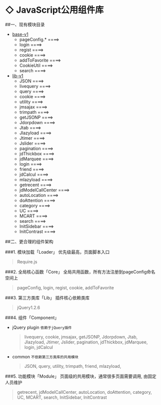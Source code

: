 # ◇ JavaScript公用组件库

##一、现有模块目录

* [base-v1](http://misc.360buyimg.com/lib/js/2012/base-v1.js)
  * pageConfig.*  ====>
  * login         ====>
  * regist        ====>
  * cookie        ====>
  * addToFavorite ====>
  * CookieUtil    ====>
  * search        ====>
* [lib-v1](http://misc.360buyimg.com/lib/js/2012/lib-v1.js)
  * JSON              ====> 
  * livequery         ====> 
  * query             ====> 
  * cookie            ====> 
  * utility           ====> 
  * jmsajax           ====> 
  * trimpath          ====> 
  * getJSONP          ====> 
  * Jdorpdown         ====> 
  * Jtab              ====> 
  * Jlazyload         ====> 
  * Jtimer            ====> 
  * Jslider           ====> 
  * pagination        ====> 
  * jdThickbox        ====> 
  * jdMarquee         ====> 
  * login             ====> 
  * friend            ====> 
  * jdCalcul          ====> 
  * mlazyload         ====> 
  * getrecent         ====> 
  * jdModelCallCenter ====> 
  * autoLocation      ====> 
  * doAttention       ====> 
  * category          ====> 
  * UC                ====> 
  * MCART             ====> 
  * search            ====> 
  * InitSidebar       ====> 
  * InitContrast      ====>  

##二、更合理的组件架构

###1. 模块加载「Loader」
优先级最高，页面脚本入口
> Require.js

###2. 全局核心函数「Core」
全局共用函数，所有方法注册到pageConfig命名空间上
>pageConfig, login, regist, cookie, addToFavorite

###3. 第三方类库「Lib」
插件核心依赖类库
> jQuery1.2.6

###4. 组件「Component」
* jQuery plugin `依赖于jQuery插件`

  > livequery, cookie, jmsajax, getJSONP, Jdorpdown, Jtab, Jlazyload, Jtimer, Jslider, pagination, jdThickbox, jdMarquee, login, jdCalcul
* common `不依赖第三方类库的共用模块`

  > JSON, query, utility, trimpath, friend, mlazyload,

###5. 功能模块「Module」
页面级的共用模块，通常很多页面需要调用, 由固定人员维护
> getrecent, jdModelCallCenter, autoLocation, doAttention, category, UC, MCART, search, InitSidebar, InitContrast

